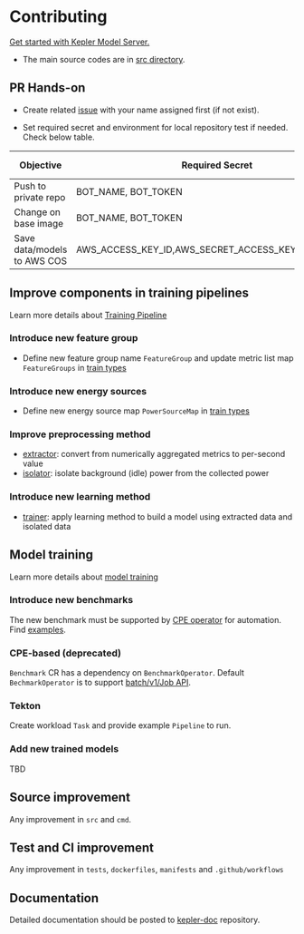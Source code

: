 # Contributing
[Get started with Kepler Model Server.](https://sustainable-computing.io/kepler_model_server/get_started/)

- The main source codes are in [src directory](./src/).

## PR Hands-on

- Create related [issue](https://github.com/sustainable-computing-io/kepler-model-server/issues) with your name assigned first (if not exist). 

- Set required secret and environment for local repository test if needed. Check below table.

Objective|Required Secret|Required Environment
---|---|---
Push to private repo|BOT_NAME, BOT_TOKEN|IMAGE_REPO
Change on base image|BOT_NAME, BOT_TOKEN|IMAGE_REPO
Save data/models to AWS COS|AWS_ACCESS_KEY_ID,AWS_SECRET_ACCESS_KEY,AWS_REGION|

## Improve components in training pipelines
Learn more details about [Training Pipeline](https://sustainable-computing.io/kepler_model_server/pipeline/)

### Introduce new feature group
- Define new feature group name `FeatureGroup` and update metric list map `FeatureGroups` in [train types](./src/util/train_types.py)

### Introduce new energy sources
- Define new energy source map `PowerSourceMap` in [train types](./src/util/train_types.py)

### Improve preprocessing method
- [extractor](./src/train/extractor/): convert from numerically aggregated metrics to per-second value
- [isolator](./src/train/isolator/): isolate background (idle) power from the collected power

### Introduce new learning method
- [trainer](./src/train/trainer/): apply learning method to build a model using extracted data and isolated data

## Model training
Learn more details about [model training](./model_training/)

### Introduce new benchmarks
The new benchmark must be supported by [CPE operator](https://github.com/IBM/cpe-operator) for automation.
Find [examples](https://github.com/IBM/cpe-operator/tree/main/examples).

### CPE-based (deprecated)
`Benchmark` CR has a dependency on `BenchmarkOperator`. Default `BechmarkOperator` is to support [batch/v1/Job API](https://github.com/IBM/cpe-operator/blob/main/examples/none/cpe_v1_none_operator.yaml).

### Tekton
Create workload `Task` and provide example `Pipeline` to run.

### Add new trained models
TBD

## Source improvement
Any improvement in `src` and `cmd`.

## Test and CI improvement
Any improvement in `tests`, `dockerfiles`, `manifests` and `.github/workflows`

## Documentation

Detailed documentation should be posted to [kepler-doc](https://github.com/sustainable-computing-io/kepler-doc) repository.